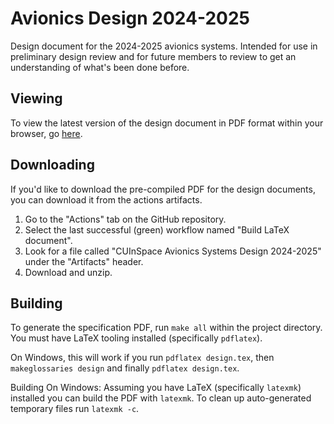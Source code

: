 # Avionics Design 2024-2025

Design document for the 2024-2025 avionics systems. Intended for use in preliminary design review and for future members
to review to get an understanding of what's been done before.

## Viewing

To view the latest version of the design document in PDF format within your browser, go [here][pdf].

## Downloading

If you'd like to download the pre-compiled PDF for the design documents, you can download it from the actions artifacts.

1. Go to the "Actions" tab on the GitHub repository.
2. Select the last successful (green) workflow named "Build LaTeX document".
3. Look for a file called "CUInSpace Avionics Systems Design 2024-2025" under the "Artifacts" header.
4. Download and unzip.

## Building

To generate the specification PDF, run `make all` within the project directory. You must have LaTeX tooling installed
(specifically `pdflatex`).

On Windows, this will work if you run `pdflatex design.tex`, then `makeglossaries design` and finally `pdflatex
design.tex`.

Building On Windows: Assuming you have LaTeX (specifically `latexmk`) installed you can build the PDF with `latexmk`. To clean up auto-generated temporary files run `latexmk -c`.

<!--Links-->

[pdf]: https://github.com/CarletonURocketry/avionics-design-2024-2025/blob/gh-pages/design.pdf
